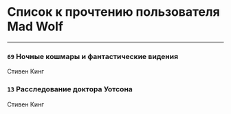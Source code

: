 # Список к прочтению пользователя Mad Wolf
---

### `69` Ночные кошмары и фантастические видения
Стивен Кинг

### `13` Расследование доктора Уотсона
Стивен Кинг

